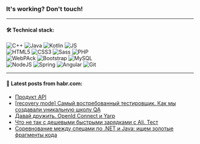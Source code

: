 ### It's working? Don't touch!

---

#### 🛠️ Technical stack:

![C++](https://img.shields.io/badge/C++-informational?logo=c%2B%2B&style=flat&logoColor=white&color=9C033A)
![Java](https://img.shields.io/badge/Java-informational?logo=java&style=flat&logoColor=white&color=007396)
![Kotlin](https://img.shields.io/badge/Kotlin-informational?logo=Kotlin&style=flat&logoColor=white&color=0095D5)
![JS](https://img.shields.io/badge/JS-informational?logo=javaScript&style=flat&logoColor=black&color=F7Df1E) <br>
![HTML5](https://img.shields.io/badge/HTML5-informational?logo=html5&style=flat&logoColor=white&color=E34F26)
![CSS3](https://img.shields.io/badge/CSS3-informational?logo=css3&style=flat&logoColor=white&color=157286)
![Sass](https://img.shields.io/badge/Saas-informational?logo=sass&style=flat&logoColor=white&color=hotpink)
![PHP](https://img.shields.io/badge/PHP-informational?logo=php&style=flat&logoColor=white&color=777BB4) <br>
![WebPAck](https://img.shields.io/badge/WebPack-informational?logo=webPack&style=flat&logoColor=white&color=FF6F00)
![Bootstrap](https://img.shields.io/badge/Bootstrap-informational?logo=Bootstrap&style=flat&logoColor=white&color=7952B3)
![MySQL](https://img.shields.io/badge/MySQL-informational?logo=MySQL&style=flat&logoColor=white&color=00f) <br>
![NodeJS](https://img.shields.io/badge/NodeJS-informational?logo=node.js&style=flat&logoColor=white&color=43853D)
![Spring](https://img.shields.io/badge/Spring-informational?logo=Spring&style=flat&logoColor=white&color=0A9EDC)
![Angular](https://img.shields.io/badge/Vue-informational?logo=vue.js&style=flat&logoColor=white&color=red)
![Git](https://img.shields.io/badge/Git-informational?logo=git&style=flat&logoColor=white&color=darkorange)

___

#### 💬 Latest posts from habr.com:

<!-- BLOG-POST-LIST:START -->
- [Продукт API](https://habr.com/ru/post/665506/?utm_source=habrahabr&utm_medium=rss&utm_campaign=665506)
- [[recovery mode] Самый востребованный тестировщик. Как мы создавали уникальную школу QA](https://habr.com/ru/post/665502/?utm_source=habrahabr&utm_medium=rss&utm_campaign=665502)
- [Давай дружить. OpenId Connect и Yarp](https://habr.com/ru/post/665482/?utm_source=habrahabr&utm_medium=rss&utm_campaign=665482)
- [Что не так с дешевыми быстрыми зарядками с Ali. Тест](https://habr.com/ru/post/665462/?utm_source=habrahabr&utm_medium=rss&utm_campaign=665462)
- [Соревнование между спецами по .NET и Java: ищем золотые фрагменты кода](https://habr.com/ru/post/665198/?utm_source=habrahabr&utm_medium=rss&utm_campaign=665198)
<!-- BLOG-POST-LIST:END -->
